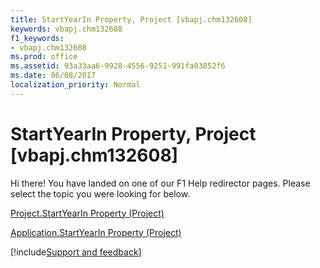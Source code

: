 ```yaml
---
title: StartYearIn Property, Project [vbapj.chm132608]
keywords: vbapj.chm132608
f1_keywords:
- vbapj.chm132608
ms.prod: office
ms.assetid: 93a33aa6-9928-4556-9251-991fa03852f6
ms.date: 06/08/2017
localization_priority: Normal
---
```



# StartYearIn Property, Project [vbapj.chm132608]

Hi there! You have landed on one of our F1 Help redirector pages. Please select the topic you were looking for below.

[Project.StartYearIn Property (Project)](http://msdn.microsoft.com/library/826f19c5-aa97-b44d-6645-1ab9320f6ae1%28Office.15%29.aspx)

[Application.StartYearIn Property (Project)](http://msdn.microsoft.com/library/7662b30f-572d-a7a7-22d1-6a3bb6e1ea5d%28Office.15%29.aspx)

[!include[Support and feedback](~/includes/feedback-boilerplate.md)]